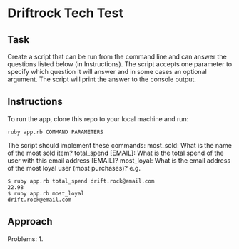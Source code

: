 # Driftrock Tech Test

## Task

Create a script that can be run from the command line and can answer the questions listed below (in Instructions). The script accepts one parameter to specify which question it will answer and in some cases an optional argument. The script will print the answer to the console output.

## Instructions

To run the app, clone this repo to your local machine and run:

```
ruby app.rb COMMAND PARAMETERS
```
The script should implement these commands:
most_sold: What is the name of the most sold item?
total_spend [EMAIL]: What is the total spend of the user with this email address
[EMAIL]?
most_loyal: What is the email address of the most loyal user (most purchases)?
e.g.
```
$ ruby app.rb total_spend drift.rock@email.com
22.98
$ ruby app.rb most_loyal
drift.rock@email.com
```
## Approach
Problems:
1. 
